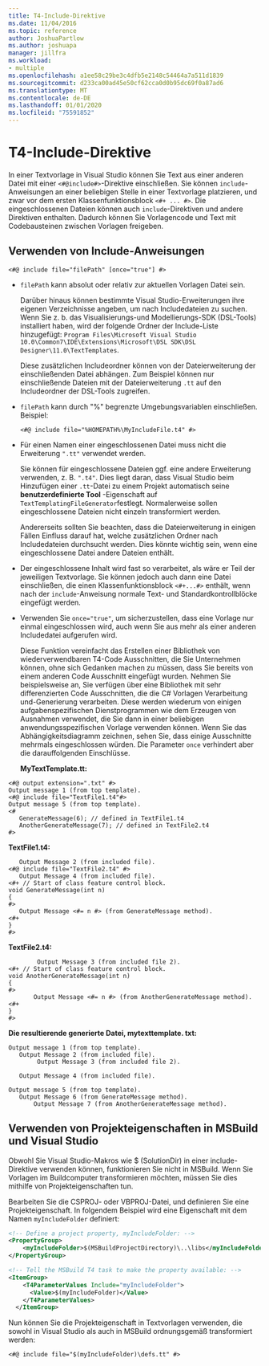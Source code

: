 ```yaml
---
title: T4-Include-Direktive
ms.date: 11/04/2016
ms.topic: reference
author: JoshuaPartlow
ms.author: joshuapa
manager: jillfra
ms.workload:
- multiple
ms.openlocfilehash: a1ee58c29be3c4dfb5e2148c54464a7a511d1839
ms.sourcegitcommit: d233ca00ad45e50cf62cca0d0b95dc69f0a87ad6
ms.translationtype: MT
ms.contentlocale: de-DE
ms.lasthandoff: 01/01/2020
ms.locfileid: "75591852"
---
```

# <a name="t4-include-directive"></a>T4-Include-Direktive

In einer Textvorlage in Visual Studio können Sie Text aus einer anderen Datei mit einer `<#@include#>`-Direktive einschließen. Sie können `include`-Anweisungen an einer beliebigen Stelle in einer Textvorlage platzieren, und zwar vor dem ersten Klassenfunktionsblock `<#+ ... #>`. Die eingeschlossenen Dateien können auch `include`-Direktiven und andere Direktiven enthalten. Dadurch können Sie Vorlagencode und Text mit Codebausteinen zwischen Vorlagen freigeben.

## <a name="using-include-directives"></a>Verwenden von Include-Anweisungen

```
<#@ include file="filePath" [once="true"] #>
```

- `filePath` kann absolut oder relativ zur aktuellen Vorlagen Datei sein.

   Darüber hinaus können bestimmte Visual Studio-Erweiterungen ihre eigenen Verzeichnisse angeben, um nach Includedateien zu suchen. Wenn Sie z. b. das Visualisierungs-und Modellierungs-SDK (DSL-Tools) installiert haben, wird der folgende Ordner der Include-Liste hinzugefügt: `Program Files\Microsoft Visual Studio 10.0\Common7\IDE\Extensions\Microsoft\DSL SDK\DSL Designer\11.0\TextTemplates`.

   Diese zusätzlichen Includeordner können von der Dateierweiterung der einschließenden Datei abhängen. Zum Beispiel können nur einschließende Dateien mit der Dateierweiterung `.tt` auf den Includeordner der DSL-Tools zugreifen.

- `filePath` kann durch "%" begrenzte Umgebungsvariablen einschließen. Beispiel:

  ```
  <#@ include file="%HOMEPATH%\MyIncludeFile.t4" #>
  ```

- Für einen Namen einer eingeschlossenen Datei muss nicht die Erweiterung `".tt"` verwendet werden.

   Sie können für eingeschlossene Dateien ggf. eine andere Erweiterung verwenden, z. B. `".t4"`. Dies liegt daran, dass Visual Studio beim Hinzufügen einer `.tt`-Datei zu einem Projekt automatisch seine **benutzerdefinierte Tool** -Eigenschaft auf `TextTemplatingFileGenerator`festlegt. Normalerweise sollen eingeschlossene Dateien nicht einzeln transformiert werden.

   Andererseits sollten Sie beachten, dass die Dateierweiterung in einigen Fällen Einfluss darauf hat, welche zusätzlichen Ordner nach Includedateien durchsucht werden. Dies könnte wichtig sein, wenn eine eingeschlossene Datei andere Dateien enthält.

- Der eingeschlossene Inhalt wird fast so verarbeitet, als wäre er Teil der jeweiligen Textvorlage. Sie können jedoch auch dann eine Datei einschließen, die einen Klassenfunktionsblock `<#+...#>` enthält, wenn nach der `include`-Anweisung normale Text- und Standardkontrollblöcke eingefügt werden.

- Verwenden Sie `once="true"`, um sicherzustellen, dass eine Vorlage nur einmal eingeschlossen wird, auch wenn Sie aus mehr als einer anderen Includedatei aufgerufen wird.

   Diese Funktion vereinfacht das Erstellen einer Bibliothek von wiederverwendbaren T4-Code Ausschnitten, die Sie Unternehmen können, ohne sich Gedanken machen zu müssen, dass Sie bereits von einem anderen Code Ausschnitt eingefügt wurden.  Nehmen Sie beispielsweise an, Sie verfügen über eine Bibliothek mit sehr differenzierten Code Ausschnitten, die die C# Vorlagen Verarbeitung und-Generierung verarbeiten.  Diese werden wiederum von einigen aufgabenspezifischen Dienstprogrammen wie dem Erzeugen von Ausnahmen verwendet, die Sie dann in einer beliebigen anwendungsspezifischen Vorlage verwenden können. Wenn Sie das Abhängigkeitsdiagramm zeichnen, sehen Sie, dass einige Ausschnitte mehrmals eingeschlossen würden. Die Parameter `once` verhindert aber die darauffolgenden Einschlüsse.

  **MyTextTemplate.tt:**

```
<#@ output extension=".txt" #>
Output message 1 (from top template).
<#@ include file="TextFile1.t4"#>
Output message 5 (from top template).
<#
   GenerateMessage(6); // defined in TextFile1.t4
   AnotherGenerateMessage(7); // defined in TextFile2.t4
#>
```

 **TextFile1.t4:**

```
   Output Message 2 (from included file).
<#@ include file="TextFile2.t4" #>
   Output Message 4 (from included file).
<#+ // Start of class feature control block.
void GenerateMessage(int n)
{
#>
   Output Message <#= n #> (from GenerateMessage method).
<#+
}
#>
```

 **TextFile2.t4:**

```
        Output Message 3 (from included file 2).
<#+ // Start of class feature control block.
void AnotherGenerateMessage(int n)
{
#>
       Output Message <#= n #> (from AnotherGenerateMessage method).
<#+
}
#>
```

 **Die resultierende generierte Datei, mytexttemplate. txt:**

```
Output message 1 (from top template).
   Output Message 2 (from included file).
        Output Message 3 (from included file 2).

   Output Message 4 (from included file).

Output message 5 (from top template).
   Output Message 6 (from GenerateMessage method).
       Output Message 7 (from AnotherGenerateMessage method).
```

## <a name="msbuild"></a>Verwenden von Projekteigenschaften in MSBuild und Visual Studio
 Obwohl Sie Visual Studio-Makros wie $ (SolutionDir) in einer include-Direktive verwenden können, funktionieren Sie nicht in MSBuild. Wenn Sie Vorlagen im Buildcomputer transformieren möchten, müssen Sie dies mithilfe von Projekteigenschaften tun.

 Bearbeiten Sie die CSPROJ- oder VBPROJ-Datei, und definieren Sie eine Projekteigenschaft. In folgendem Beispiel wird eine Eigenschaft mit dem Namen `myIncludeFolder` definiert:

```xml
<!-- Define a project property, myIncludeFolder: -->
<PropertyGroup>
    <myIncludeFolder>$(MSBuildProjectDirectory)\..\libs</myIncludeFolder>
</PropertyGroup>

<!-- Tell the MSBuild T4 task to make the property available: -->
<ItemGroup>
    <T4ParameterValues Include="myIncludeFolder">
      <Value>$(myIncludeFolder)</Value>
    </T4ParameterValues>
  </ItemGroup>
```

 Nun können Sie die Projekteigenschaft in Textvorlagen verwenden, die sowohl in Visual Studio als auch in MSBuild ordnungsgemäß transformiert werden:

```
<#@ include file="$(myIncludeFolder)\defs.tt" #>
```
